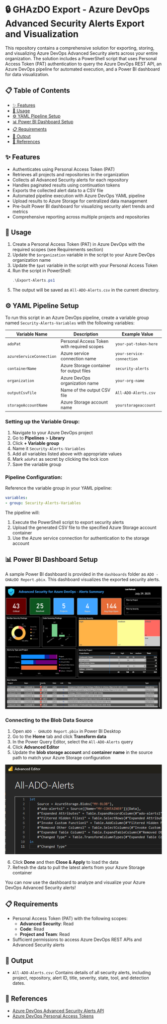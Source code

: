 # 🔒 GHAzDO Export - Azure DevOps Advanced Security Alerts Export and Visualization

This repository contains a comprehensive solution for exporting, storing, and visualizing Azure DevOps Advanced Security alerts across your entire organization. The solution includes a PowerShell script that uses Personal Access Token (PAT) authentication to query the Azure DevOps REST API, an Azure DevOps pipeline for automated execution, and a Power BI dashboard for data visualization.

## 📋 Table of Contents

- [✨ Features](#-features)
- [🚀 Usage](#-usage)
- [⚙️ YAML Pipeline Setup](#️-yaml-pipeline-setup)
- [📊 Power BI Dashboard Setup](#-power-bi-dashboard-setup)
- [📋 Requirements](#-requirements)
- [📄 Output](#-output)
- [🔗 References](#-references)

## ✨ Features

- Authenticates using Personal Access Token (PAT)
- Retrieves all projects and repositories in the organization
- Collects all Advanced Security alerts for each repository
- Handles paginated results using continuation tokens
- Exports the collected alert data to a CSV file
- Automated pipeline execution with Azure DevOps YAML pipeline
- Upload results to Azure Storage for centralized data management
- Pre-built Power BI dashboard for visualizing security alert trends and metrics
- Comprehensive reporting across multiple projects and repositories

## 🚀 Usage

1. Create a Personal Access Token (PAT) in Azure DevOps with the required scopes (see Requirements section)
2. Update the `$organization` variable in the script to your Azure DevOps organization name
3. Update the `$pat` variable in the script with your Personal Access Token
4. Run the script in PowerShell:
   ```powershell
   .\Export-Alerts.ps1
   ```
5. The output will be saved as `All-ADO-Alerts.csv` in the current directory.

## ⚙️ YAML Pipeline Setup

To run this script in an Azure DevOps pipeline, create a variable group named `Security-Alerts-Variables` with the following variables:

| Variable Name | Description | Example Value |
|---------------|-------------|---------------|
| `adoPat` | Personal Access Token with required scopes | `your-pat-token-here` |
| `azureServiceConnection` | Azure service connection name | `your-service-connection` |
| `containerName` | Azure Storage container for output files | `security-alerts` |
| `organization` | Azure DevOps organization name | `your-org-name` |
| `outputCsvFile` | Name of the output CSV file | `All-ADO-Alerts.csv` |
| `storageAccountName` | Azure Storage account name | `yourstorageaccount` |

### Setting up the Variable Group:

1. Navigate to your Azure DevOps project
2. Go to **Pipelines** > **Library**
3. Click **+ Variable group**
4. Name it `Security-Alerts-Variables`
5. Add all variables listed above with appropriate values
6. Mark `adoPat` as secret by clicking the lock icon
7. Save the variable group

### Pipeline Configuration:

Reference the variable group in your YAML pipeline:
```yaml
variables:
- group: Security-Alerts-Variables
```

The pipeline will:
1. Execute the PowerShell script to export security alerts
2. Upload the generated CSV file to the specified Azure Storage account container
3. Use the Azure service connection for authentication to the storage account

## 📊 Power BI Dashboard Setup

A sample Power BI dashboard is provided in the `dashboards` folder as `ADO - GHAzDO Report.pbix`. This dashboard visualizes the exported security alerts.

![Image of the Power BI dashboard with sample GHAzDo Security Alerts.](./assets/Sample_GHAzDO_PBI.png)

### Connecting to the Blob Data Source

1. Open `ADO - GHAzDO Report.pbix` in Power BI Desktop
2. Go to the **Home** tab and click **Transform data**
3. In the Power Query Editor, select the `All-ADO-Alerts` query
4. Click **Advanced Editor**
5. Update the **blob storage account** and **container name** in the source path to match your Azure Storage configuration

![Image of the Advanced Editor in Power BI.](./assets/Advanced_Editor.png)

6. Click **Done** and then **Close & Apply** to load the data
7. Refresh the data to pull the latest alerts from your Azure Storage container

You can now use the dashboard to analyze and visualize your Azure DevOps Advanced Security alerts!

## 📋 Requirements

- Personal Access Token (PAT) with the following scopes:
  - **Advanced Security**: Read
  - **Code**: Read
  - **Project and Team**: Read
- Sufficient permissions to access Azure DevOps REST APIs and Advanced Security alerts

## 📄 Output

- `All-ADO-Alerts.csv`: Contains details of all security alerts, including project, repository, alert ID, title, severity, state, tool, and detection dates.

## 🔗 References

- [Azure DevOps Advanced Security Alerts API](https://learn.microsoft.com/en-us/rest/api/azure/devops/advancedsecurity/alerts/get?view=azure-devops-rest-7.2)
- [Azure DevOps Personal Access Tokens](https://learn.microsoft.com/en-us/azure/devops/organizations/accounts/use-personal-access-tokens-to-authenticate)
